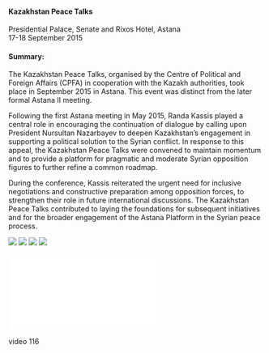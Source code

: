 <h4>Kazakhstan Peace Talks</h4>

Presidential Palace, Senate and Rixos Hotel, Astana<br>
17-18 September 2015

<h4>Summary:</h4>

The Kazakhstan Peace Talks, organised by the Centre of Political and Foreign Affairs (CPFA) in cooperation with the Kazakh authorities, took place in September 2015 in Astana. This event was distinct from the later formal Astana II meeting.

Following the first Astana meeting in May 2015, Randa Kassis played a central role in encouraging the continuation of dialogue by calling upon President Nursultan Nazarbayev to deepen Kazakhstan’s engagement in supporting a political solution to the Syrian conflict. In response to this appeal, the Kazakhstan Peace Talks were convened to maintain momentum and to provide a platform for pragmatic and moderate Syrian opposition figures to further refine a common roadmap.

During the conference, Kassis reiterated the urgent need for inclusive negotiations and constructive preparation among opposition forces, to strengthen their role in future international discussions. The Kazakhstan Peace Talks contributed to laying the foundations for subsequent initiatives and for the broader engagement of the Astana Platform in the Syrian peace process.

![](111.JPG)
![](112.JPG)
![](113.JPG)
![](114.JPG)

![](115.pdf)

video 116

